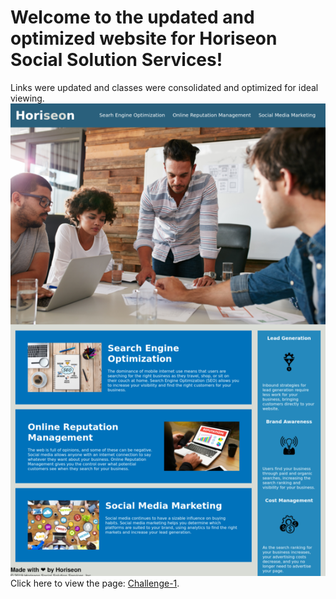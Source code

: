 # Welcome to the updated and optimized website for Horiseon Social Solution Services! <br>
Links were updated and classes were consolidated and optimized for ideal viewing.
![webpage image](./assets/images/webpage-image.png) <br>
Click here to view the page: [Challenge-1](https://raestichter.github.io/challenge-1/).
